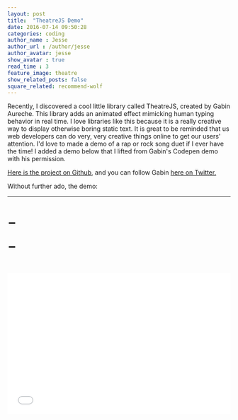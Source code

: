 ```yaml
---
layout: post
title:  "TheatreJS Demo"
date: 2016-07-14 09:50:28
categories: coding
author_name : Jesse
author_url : /author/jesse
author_avatar: jesse
show_avatar : true
read_time : 3
feature_image: theatre
show_related_posts: false
square_related: recommend-wolf
---
```


<p>Recently, I discovered a cool little library called TheatreJS, created by Gabin Aureche. This library adds an animated effect mimicking human typing behavior in real time. I love libraries like this because it is a really creative way to display otherwise boring static text. It is great to be reminded that us web developers can do very, very creative things online to get our users' attention. I'd love to made a demo of a rap or rock song duet if I ever have the time! I added a demo below that I lifted from Gabin's Codepen demo with his permission.</p>

[Here is the project on Github](https://github.com/Zhouzi/TheaterJS), and you can follow Gabin [here on Twitter.](https://twitter.com/Zh0uzi/)


<style>
.actor {
  font-size: 2.8rem;
  display: flex;
  margin-bottom: $spacing;

  &:last-of-type {
    margin-bottom: $spacing-large;
  }
}

.actor__content {
  flex-grow: 1;
}

@keyframes blink {
  from { opacity: 0; }
  to { opacity: 1; }
}

.actor__content--typing::after {
  content: '|';
  animation: blink 500ms infinite;
}
</style>

<p>Without further ado, the demo:</p>

<hr>

<br>

<main class="scene">
  <div class="actor">
    <div class="actor__prefix">-</div>
    <div id="vader" class="actor__content"></div>
  </div>

  <div class="actor">
    <div class="actor__prefix">-</div>
    <div id="luke" class="actor__content"></div>
  </div>
</main>

<br>
<br>

<iframe height='319' scrolling='no' src='//codepen.io/Zhouzi/embed/JoRazP/?height=319&theme-id=0&default-tab=html&embed-version=2' frameborder='no' allowtransparency='true' allowfullscreen='true' style='width: 100%;'>See the Pen <a href='http://codepen.io/Zhouzi/pen/JoRazP/'>TheaterJS</a> by Gabin Aureche (<a href='http://codepen.io/Zhouzi'>@Zhouzi</a>) on <a href='http://codepen.io'>CodePen</a>.
</iframe>

<script src="//cdn.jsdelivr.net/theaterjs/latest/theater.min.js"></script>

<script>
var theater = theaterJS()

theater
.on('type:start, erase:start', function () {
  theater.getCurrentActor().$element.classList.add('actor__content--typing')
})
.on('type:end, erase:end', function () {
  theater.getCurrentActor().$element.classList.remove('actor__content--typing')
})
.on('type:start, erase:start', function () {
  if (theater.getCurrentActor().name === 'vader') {
    document.body.classList.add('dark')
  } else {
    document.body.classList.remove('dark')
  }
})

theater
.addActor('vader', { speed: 0.8, accuracy: 0.6 })
.addActor('luke')
.addScene('vader:Luke.', 600)
.addScene('luke:What?', 400)
.addScene('vader:I am your father.', 400)
.addScene('luke:Nooo...', -3, '!!! ', 600, 'No! ', 600)
.addScene('luke:That\'s not true!', 600)
.addScene('luke:That\'s impossible!', 400)
.addScene('vader:Search your feelings.', 1600)
.addScene('vader:You know it to be true.', 1000)
.addScene('luke:Noooooooo! ', 600, 'No!', 400)
.addScene('vader:Luke.', 600)
.addScene('vader:You can destroy the Emperor.', 1600)
.addScene('vader:He has foreseen this. ', 800)
.addScene('vader:It is your destiny.', 1600)
.addScene('vader:Join me.', 800)
.addScene('vader:Together we can rule the galaxy.', 800)
.addScene('vader:As father and son.', 1600)
.addScene('vader:Come with me. ', 800)
.addScene('vader:It is the only way.', 2000)
.addScene(theater.replay.bind(theater))
</script>
